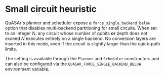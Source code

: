 # Small circuit heuristic

QuASAr's planner and scheduler expose a `force_single_backend_below` option
that disables multi-backend partitioning for small circuits.  When set to an
integer *N*, any circuit whose number of qubits **or** depth does not exceed *N*
executes entirely on a single backend.  No conversion layers are inserted in
this mode, even if the circuit is slightly larger than the quick-path limits.

The setting is available through the `Planner` and `Scheduler` constructors and
can also be configured via the `QUASAR_FORCE_SINGLE_BACKEND_BELOW` environment
variable.
